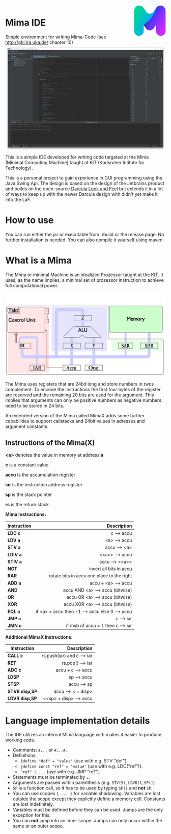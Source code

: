 <img src="https://raw.githubusercontent.com/weisJ/Mima/master/mima-app/src/main/resources/images/mima.png" width="100" height="100" align="right">

# Mima IDE
Simple environment for writing Mima-Code (see <http://gbi.ira.uka.de/> chapter 10)
<img src="https://raw.githubusercontent.com/weisJ/Mima/master/images/Mima_Preview.png" align="center">

This is a simple IDE developed for writing code targeted at the Mima (Minimal Computing Machine) taught at KIT (Karlsruher Intitute for Technology).

This is a personal project to gain experience in GUI programming using the Java Swing Api. The design is based on the design of the Jetbrains product and builds on the open-source [Darcula Look and Feel](https://github.com/bulenkov/Darcula) but extends it in a lot of ways to keep up with the newer Darcula design with didn't yet make it into the LaF.

# How to use
You can run either the jar or executable from .\build or the release page.
No further installation is needed.
You can also compile it yourself using maven.

# What is a Mima
The Mima or minimal Machine is an idealized Prozessor taught at the KIT. It uses, as the name implies, a minimal set of prozessor instruction to achieve full computational power.

<img src="https://github.com/weisJ/Mima/blob/master/images/Mima_Diagram.png?raw=true" align="center">

The Mima uses registers that are 24bit long and store numbers in twos complement. To encode the instructions the first four bytes of the register are reserved and the remaining 20 bits are used for the argument. This implies that arguments can only be positive numbers as negative numbers need to be stored in 24 bits.

An extended version of the Mima called MimaX adds some further capabilities to support callstacks and 24bit values in adresses and argument constants.

## Instructions of the Mima(X)

__<a\>__ denotes the value in memory at address __a__

__c__ is a constant value

__accu__ is the accumulation register

__iar__ is the instruction address register

__sp__ is the stack pointer

__rs__ is the return stack

__Mima Instructions:__

| Instruction    | Description                                   |
|----------------|----------------------------------------------:|  
| __LDC__ __c__  | c  ⟶  accu                                   |
| __LDV__ __a__  | <a\> ⟶ accu                                  |
| __STV__ __a__  | accu ⟶ <a\>                                  |
| __LDIV__ __a__ | <<a\>\> ⟶ accu                               |
| __STIV__ __a__ | accu ⟶ <<a\>\>                               |
| __NOT__        | invert all bits in accu                       |
| __RAR__        | rotate bits in accu one place to the right    |
| __ADD__ __a__  | accu + <a\> ⟶ accu                           |
| __AND__        | accu AND <a\> ⟶ accu (bitwise)               |
| __OR__         | accu OR <a\> ⟶ accu (bitwise)                |
| __XOR__        | accu XOR <a\> ⟶ accu (bitwise)               |
| __EQL__ __a__  | if <a\> = accu then -1 ⟶ accu else 0 ⟶ accu |
| __JMP__ __c__  | c ⟶ iar                                      |
| __JMN__ __c__  | if msb of accu = 1 then c ⟶ iar              |

__Additional MimaX Instructions:__

| Instruction          | Description                             |
|----------------------|----------------------------------------:| 
| __CALL__ __c__       | rs.push(iar) and c ⟶ iar               |
| __RET__              | rs.pop() ⟶ iar                         |
| __ADC__ __c__        | accu + c ⟶ accu                        | 
| __LDSP__             | sp ⟶ accu                              |
| __STSP__             | accu ⟶ sp                              |
| __STVR__ __disp,SP__ | accu ⟶ <<sp> + disp>                   |
| __LDVR__ __disp,SP__ | <<sp\> + disp\> ⟶ accu                 |


# Language implementation details

The IDE utilizes an internal Mima language with makes it easier to produce working code.

- Comments: ```#...``` or ```#...#```.
- Definitions:
    - ```§define "def" = "value"``` (use with e.g. STV "def").
    - ```§define const "ref" = "value"``` (use with e.g. LDC("ref")).
    - ```"ref" : ...``` (use with e.g. JMP "ref").
- Statements must be terminated by ```;```.
- Arguments are passed within parenthesis (e.g. ```STV(5)```, ```LDVR(1,SP()```)
- ```SP``` is a function call, so it has to be used by typing ```SP()``` and **not** ```SP```.
- You can use scopes ```{ ... }``` for variable shadowing.
  Variables are lost outside the scope except they explicitly define a memory cell.
  Constants are lost indefinitely.
- Variables must be defined before they can be used. Jumps are the only exception for this.
- You can **not** jump into an inner scope. Jumps can only occur within the same or an outer scope.

